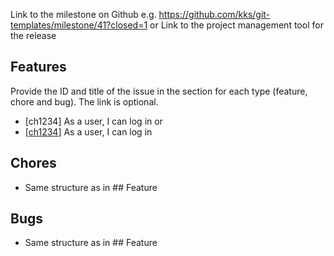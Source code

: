 Link to the milestone on Github e.g. https://github.com/kks/git-templates/milestone/41?closed=1
or
Link to the project management tool for the release

## Features

Provide the ID and title of the issue in the section for each type (feature, chore and bug). The link is optional.

- [ch1234] As a user, I can log in
  or
- [[ch1234](https://github.com/nimblehq/git-templates/issues/1234)] As a user, I can log in

## Chores
- Same structure as in  ## Feature

## Bugs
- Same structure as in  ## Feature
